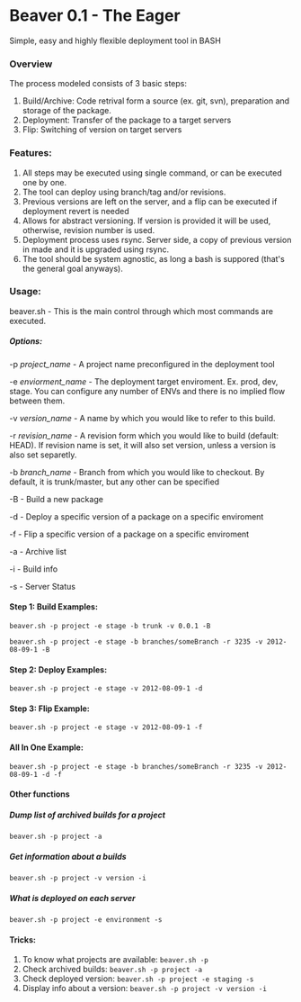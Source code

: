 Beaver 0.1 - The Eager
======

Simple, easy and highly flexible deployment tool in BASH


### Overview

The process modeled consists of 3 basic steps:

1. Build/Archive: Code retrival form a source (ex. git, svn), preparation and storage of the package.
2. Deployment: Transfer of the package to a target servers
3. Flip: Switching of version on target servers

### Features:

1. All steps may be executed using single command, or can be executed one by one.
2. The tool can deploy using branch/tag and/or revisions.
3. Previous versions are left on the server, and a flip can be executed if deployment revert is needed
4. Allows for abstract versioning. If version is provided it will be used, otherwise, revision number is used.
5. Deployment process uses rsync. Server side, a copy of previous version in made and it is upgraded using rsync.
6. The tool should be system agnostic, as long a bash is suppored (that's the general goal anyways).

### Usage:

beaver.sh - This is the main control through which most commands are executed.

##### Options:

-p *project_name* - A project name preconfigured in the deployment tool

-e *enviorment_name* - The deployment target enviroment. Ex. prod, dev, stage. You can configure any number of ENVs and there is no implied flow between them.

-v *version_name* - A name by which you would like to refer to this build.

-r *revision_name* - A revision form which you would like to build (default: HEAD). If revision name is set, it will also set version, unless a version is also set separetly.

-b *branch_name* - Branch from which you would like to checkout. By default, it is trunk/master, but any other can be specified

-B - Build a new package

-d - Deploy a specific version of a package on a specific enviroment

-f - Flip a specific version of a package on a specific enviroment

-a - Archive list

-i - Build info

-s - Server Status


#### Step 1: Build Examples:
`beaver.sh -p project -e stage -b trunk -v 0.0.1 -B`

`beaver.sh -p project -e stage -b branches/someBranch -r 3235 -v 2012-08-09-1 -B`

#### Step 2: Deploy Examples:
`beaver.sh -p project -e stage -v 2012-08-09-1 -d`

#### Step 3: Flip Example:
`beaver.sh -p project -e stage -v 2012-08-09-1 -f`

#### All In One Example:
`beaver.sh -p project -e stage -b branches/someBranch -r 3235 -v 2012-08-09-1 -d -f`

#### Other functions
##### Dump list of archived builds for a project
`beaver.sh -p project -a`
##### Get information about a builds
`beaver.sh -p project -v version -i`
##### What is deployed on each server
`beaver.sh -p project -e environment -s`



#### Tricks:
1. To know what projects are available: `beaver.sh -p`  
2. Check archived builds: `beaver.sh -p project -a`
3. Check deployed version: `beaver.sh -p project -e staging -s`
4. Display info about a version: `beaver.sh -p project -v version -i`
